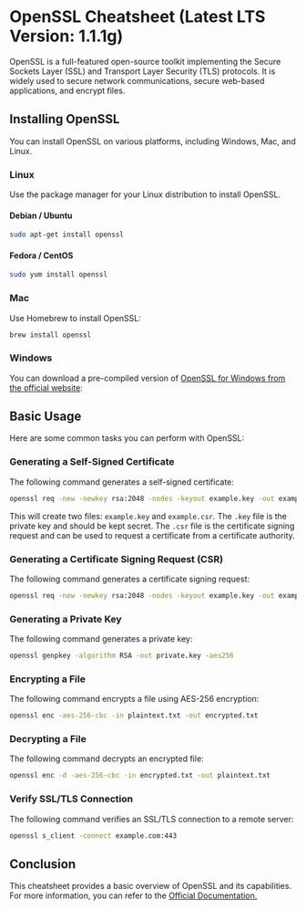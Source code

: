 # OpenSSL Cheatsheet (Latest LTS Version: 1.1.1g)

OpenSSL is a full-featured open-source toolkit implementing the Secure Sockets Layer (SSL) and Transport Layer Security (TLS) protocols. It is widely used to secure network communications, secure web-based applications, and encrypt files.

## Installing OpenSSL

You can install OpenSSL on various platforms, including Windows, Mac, and Linux.

### Linux

Use the package manager for your Linux distribution to install OpenSSL.

#### Debian / Ubuntu

```bash
sudo apt-get install openssl
```

#### Fedora / CentOS

```bash
sudo yum install openssl
```

### Mac

Use Homebrew to install OpenSSL:

```bash
brew install openssl
```

### Windows

You can download a pre-compiled version of [OpenSSL for Windows from the official website](https://slproweb.com/products/Win32OpenSSL.html):

## Basic Usage

Here are some common tasks you can perform with OpenSSL:

### Generating a Self-Signed Certificate

The following command generates a self-signed certificate:

```bash
openssl req -new -newkey rsa:2048 -nodes -keyout example.key -out example.csr
```

This will create two files: `example.key` and `example.csr`. The `.key` file is the private key and should be kept secret. The `.csr` file is the certificate signing request and can be used to request a certificate from a certificate authority.

### Generating a Certificate Signing Request (CSR)

The following command generates a certificate signing request:

```bash
openssl req -new -newkey rsa:2048 -nodes -keyout example.key -out example.csr
```

### Generating a Private Key

The following command generates a private key:

```bash
openssl genpkey -algorithm RSA -out private.key -aes256
```

### Encrypting a File

The following command encrypts a file using AES-256 encryption:

```bash
openssl enc -aes-256-cbc -in plaintext.txt -out encrypted.txt
```

### Decrypting a File

The following command decrypts an encrypted file:

```bash
openssl enc -d -aes-256-cbc -in encrypted.txt -out plaintext.txt
```

### Verify SSL/TLS Connection

The following command verifies an SSL/TLS connection to a remote server:

```bash
openssl s_client -connect example.com:443
```

## Conclusion

This cheatsheet provides a basic overview of OpenSSL and its capabilities. For more information, you can refer to the [Official Documentation.](https://www.openssl.org/docs/manmaster/man1/openssl.html)

